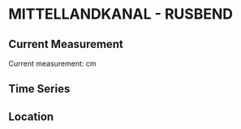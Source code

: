 # MITTELLANDKANAL - RUSBEND

## Current Measurement

Current measurement: <Value topic="rivers/pegel-online/MLK/RUSBEND/measurementValue"/> cm

## Time Series

<TimeSeries topic="rivers/pegel-online/MLK/RUSBEND/measurementValue" period="week" />

## Location

<WorldMap>
  <Marker lat="52.31324463118083" lon="9.058269750285689" labelTopic="rivers/pegel-online/MLK/RUSBEND" />
</WorldMap>
